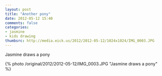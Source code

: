 ```yaml
---
layout: post
title: "Another pony"
date: 2012-05-12 15:40
comments: false
categories: 
- jasmine
- kids drawing
thumbsrc: http://media.eick.us/2012/2012-05-12/1024x1024/IMG_0003.JPG
---
```

Jasmine draws a pony




{% photo /original/2012/2012-05-12/IMG_0003.JPG "Jasmine draws a pony" %}
